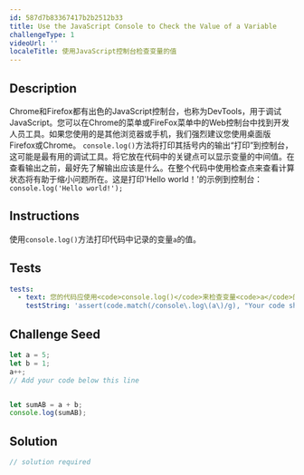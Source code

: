 ```yaml
---
id: 587d7b83367417b2b2512b33
title: Use the JavaScript Console to Check the Value of a Variable
challengeType: 1
videoUrl: ''
localeTitle: 使用JavaScript控制台检查变量的值
---
```


## Description
<section id="description"> Chrome和Firefox都有出色的JavaScript控制台，也称为DevTools，用于调试JavaScript。您可以在Chrome的菜单或FireFox菜单中的Web控制台中找到开发人员工具。如果您使用的是其他浏览器或手机，我们强烈建议您使用桌面版Firefox或Chrome。 <code>console.log()</code>方法将打印其括号内的输出“打印”到控制台，这可能是最有用的调试工具。将它放在代码中的关键点可以显示变量的中间值。在查看输出之前，最好先了解输出应该是什么。在整个代码中使用检查点来查看计算状态将有助于缩小问题所在。这是打印&#39;Hello world！&#39;的示例到控制台： <code>console.log(&#39;Hello world!&#39;);</code> </section>

## Instructions
<section id="instructions">使用<code>console.log()</code>方法打印代码中记录的变量<code>a</code>的值。 </section>

## Tests
<section id='tests'>

```yml
tests:
  - text: 您的代码应使用<code>console.log()</code>来检查变量<code>a</code>的值。
    testString: 'assert(code.match(/console\.log\(a\)/g), "Your code should use <code>console.log()</code> to check the value of the variable <code>a</code>.");'

```

</section>

## Challenge Seed
<section id='challengeSeed'>

<div id='js-seed'>

```js
let a = 5;
let b = 1;
a++;
// Add your code below this line


let sumAB = a + b;
console.log(sumAB);

```

</div>



</section>

## Solution
<section id='solution'>

```js
// solution required
```
</section>
